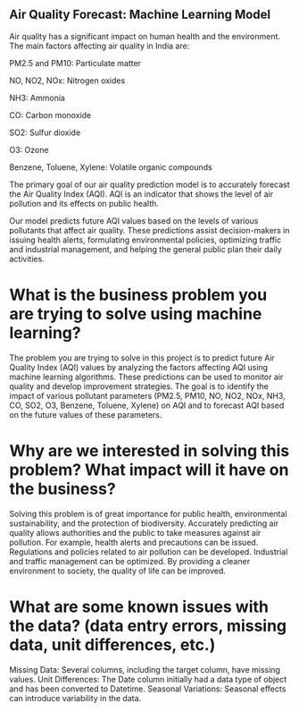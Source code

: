 ## Air Quality Forecast: Machine Learning Model
Air quality has a significant impact on human health and the environment. The main factors affecting air quality in India are:

PM2.5 and PM10: Particulate matter

NO, NO2, NOx: Nitrogen oxides

NH3: Ammonia

CO: Carbon monoxide

SO2: Sulfur dioxide

O3: Ozone

Benzene, Toluene, Xylene: Volatile organic compounds

The primary goal of our air quality prediction model is to accurately forecast the Air Quality Index (AQI). AQI is an indicator that shows the level of air pollution and its effects on public health.


Our model predicts future AQI values based on the levels of various pollutants that affect air quality. These predictions assist decision-makers in issuing health alerts, formulating environmental policies, optimizing traffic and industrial management, and helping the general public plan their daily activities.


# What is the business problem you are trying to solve using machine learning?

The problem you are trying to solve in this project is to predict future Air Quality Index (AQI) values by analyzing the factors affecting AQI using machine learning algorithms. These predictions can be used to monitor air quality and develop improvement strategies. The goal is to identify the impact of various pollutant parameters (PM2.5, PM10, NO, NO2, NOx, NH3, CO, SO2, O3, Benzene, Toluene, Xylene) on AQI and to forecast AQI based on the future values of these parameters.

# Why are we interested in solving this problem? What impact will it have on the business?

Solving this problem is of great importance for public health, environmental sustainability, and the protection of biodiversity. Accurately predicting air quality allows authorities and the public to take measures against air pollution. For example, health alerts and precautions can be issued. Regulations and policies related to air pollution can be developed. Industrial and traffic management can be optimized. By providing a cleaner environment to society, the quality of life can be improved.

# What are some known issues with the data? (data entry errors, missing data, unit differences, etc.)

Missing Data: Several columns, including the target column, have missing values.
Unit Differences: The Date column initially had a data type of object and has been converted to Datetime.
Seasonal Variations: Seasonal effects can introduce variability in the data.

